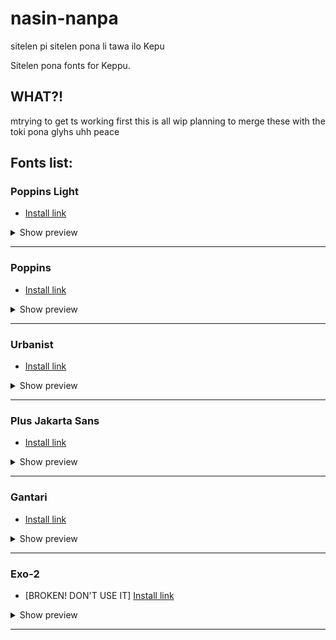 # nasin-nanpa
sitelen pi sitelen pona li tawa ilo Kepu

Sitelen pona fonts for Keppu.

## WHAT?!
mtrying to get ts working first this is all wip
planning to merge these with the toki pona glyhs
uhh peace
## Fonts list:

### Poppins Light
- [Install link](https://raw.githubusercontent.com/Purple-EyeZ/Bunny-Fonts/main/PoppinsLight/Poppins-Light-font-snippet.json)
<details>
  <summary>Show preview</summary>
 <img src="./Screenshots/Poppins Light-portrait.png" width="300">
</details>

___

### Poppins
- [Install link](https://raw.githubusercontent.com/Purple-EyeZ/Bunny-Fonts/main/Poppins/Poppins-font-snippet.json)
<details>
  <summary>Show preview</summary>
 <img src="./Screenshots/Poppins-portrait.png" width="300">
</details>

___

### Urbanist
- [Install link](https://raw.githubusercontent.com/Purple-EyeZ/Bunny-Fonts/main/Urbanist/Urbanist-font-snippet.json)
<details>
  <summary>Show preview</summary>
 <img src="./Screenshots/Urbanist-portrait.png" width="300">
</details>

___

### Plus Jakarta Sans
- [Install link](https://raw.githubusercontent.com/Purple-EyeZ/Bunny-Fonts/main/Plus-Jakarta-Sans/Plus-Jakarta-Sans-font-snippet.json)
<details>
  <summary>Show preview</summary>
 <img src="./Screenshots/Plus Jakarta Sans-portrait.png" width="300">
</details>

___

### Gantari
- [Install link](https://raw.githubusercontent.com/Purple-EyeZ/Bunny-Fonts/main/Gantari/Gantari-font-snippet.json)
<details>
  <summary>Show preview</summary>
 <img src="./Screenshots/Gantari-portrait.png" width="300">
</details>

___

### Exo-2
- [BROKEN! DON'T USE IT] [Install link](https://raw.githubusercontent.com/Purple-EyeZ/Bunny-Fonts/main/Exo-2/Exo2-font-snippet.json)
<details>
  <summary>Show preview</summary>
 <img src="./Screenshots/Exo 2-portrait.png" width="300">
</details>

___
